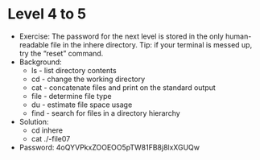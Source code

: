 # Level 4 to 5

- Exercise: The password for the next level is stored in the only human-readable file in the inhere directory. Tip: if your terminal is messed up, try the “reset” command.
- Background:
  - ls - list directory contents
  - cd - change the working directory
  - cat - concatenate files and print on the standard output
  - file - determine file type
  - du - estimate file space usage
  - find - search for files in a directory hierarchy
- Solution:
  - cd inhere
  - cat ./-file07
- Password: 4oQYVPkxZOOEOO5pTW81FB8j8lxXGUQw
